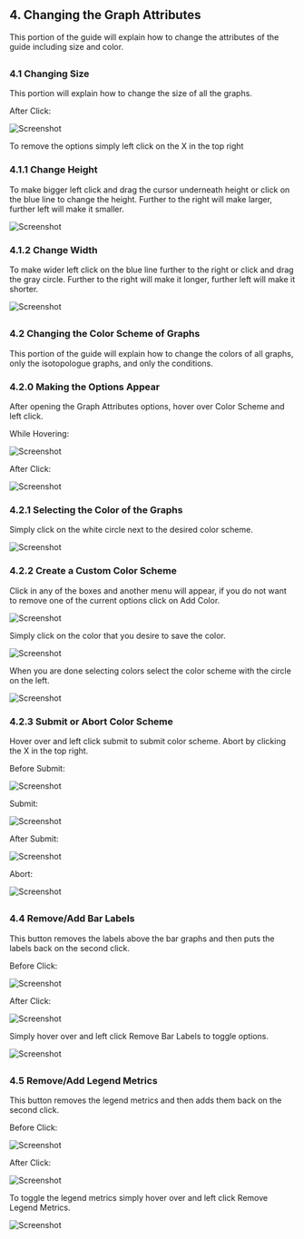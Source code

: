 # <h2>4. Changing the Graph Attributes</h2>
This portion of the guide will explain how to change the attributes of the guide including size and color.

## <h3>4.1 Changing Size</h3>
This portion will explain how to change the size of all the graphs.

After Click:

![Screenshot](/Images/GraphSizeIndiv.png)
 
To remove the options simply left click on the X in the top right

### <h3>4.1.1 Change Height</h3>
To make bigger left click and drag the cursor underneath height or click on the blue line to change the height. Further to the right will make larger, further left will make it smaller.

![Screenshot](/Images/IndivGraphSizeHeight.png)
 
### <h3>4.1.2 Change Width</h3>
To make wider left click on the blue line further to the right or click and drag the gray circle. Further to the right will make it longer, further left will make it shorter.

![Screenshot](/Images/IndivGraphSizeWidth.png)
 
## <h3>4.2 Changing the Color Scheme of Graphs</h3>
This portion of the guide will explain how to change the colors of all graphs, only the isotopologue graphs, and only the conditions.

### <h3>4.2.0 Making the Options Appear</h3>
After opening the Graph Attributes options, hover over Color Scheme and left click.

While Hovering:

![Screenshot](/Images/GraphColorHover.png)
 
After Click:

![Screenshot](/Images/GraphColorAfter.png)
 
### <h3>4.2.1 Selecting the Color of the Graphs</h3>
Simply click on the white circle next to the desired color scheme.

![Screenshot](/Images/GraphColorSelect.png)
 
### <h3>4.2.2 Create a Custom Color Scheme</h3>
Click in any of the boxes and another menu will appear, if you do not want to remove one of the current options click on Add Color.

![Screenshot](/Images/GraphColorCustom.png)
 
Simply click on the color that you desire to save the color.

![Screenshot](/Images/GraphColorCustomClick.png)
 
When you are done selecting colors select the color scheme with the circle on the left.
 
 ![Screenshot](/Images/GraphColorSelectScheme.png)
 
### <h3>4.2.3 Submit or Abort Color Scheme</h3>
Hover over and left click submit to submit color scheme. Abort by clicking the X in the top right.

Before Submit: 

![Screenshot](/Images/GraphColorBefore.png)
 
Submit: 
 
![Screenshot](/Images/GraphColorSubmit.png)
 
After Submit:

![Screenshot](/Images/GraphColorSubmitAfter.png)
 
Abort:
 
 ![Screenshot](/Images/GraphColorAbort.png) 
 
## <h3>4.4 Remove/Add Bar Labels</h3>
This button removes the labels above the bar graphs and then puts the labels back on the second click.

Before Click:

![Screenshot](/Images/RemoveLabelsBefore.png)

After Click:

![Screenshot](/Images/RemoveLabelsAfter.png)
 
Simply hover over and left click Remove Bar Labels to toggle options.

![Screenshot](/Images/RemoveLabelsHover.png)
 
## <h3>4.5 Remove/Add Legend Metrics</h3>
This button removes the legend metrics and then adds them back on the second click.

Before Click:

![Screenshot](/Images/RemoveMetricsBefore.png)
 
After Click: 

![Screenshot](/Images/RemoveMetricsAfter.png)
 
To toggle the legend metrics simply hover over and left click Remove Legend Metrics.

![Screenshot](/Images/RemoveMetricsHover.png)
